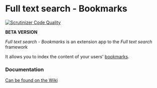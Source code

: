 # Full text search - Bookmarks

[![Scrutinizer Code Quality](https://scrutinizer-ci.com/g/nextcloud/bookmarks_fulltextsearch/badges/quality-score.png?b=master)](https://scrutinizer-ci.com/g/nextcloud/bookmarks_fulltextsearch/?branch=master)

**BETA VERSION**  

_Full text search - Bookmarks_ is an extension app to the _Full text search_ framework

It allows you to index the content of your users' [bookmarks](https://github.com/nextcloud/bookmarks).



### Documentation

[Can be found on the Wiki](https://github.com/nextcloud/bookmarks_fulltextsearch/wiki)

